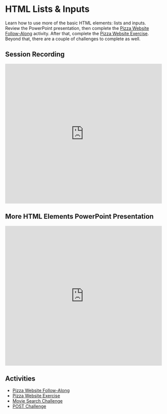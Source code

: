 # HTML Lists & Inputs
Learn how to use more of the basic HTML elements: lists and inputs. Review the PowerPoint presentation, then complete the [Pizza Website Follow-Along](PizzaWebsiteFollowAlong.md) activity. After that, complete the [Pizza Website Exercise](PizzaWebsiteIndividual.md). Beyond that, there are a couple of challenges to complete as well.

## Session Recording
<iframe width="100%" height="450px" src="https://www.youtube.com/embed/Y06RoSkrXrw" frameborder="0" allow="accelerometer; autoplay; clipboard-write; encrypted-media; gyroscope; picture-in-picture" allowfullscreen></iframe>

## More HTML Elements PowerPoint Presentation
<iframe src='https://view.officeapps.live.com/op/embed.aspx?src=https://hylandtechclub.com/web-101/Week03/MoreHtmlElements.pptx' width='100%' height='450px' frameborder='0'></iframe>

## Activities
- [Pizza Website Follow-Along](PizzaWebsiteFollowAlong.md)
- [Pizza Website Exercise](PizzaWebsiteIndividual.md)
- [Movie Search Challenge](MovieSearchChallenge.md)
- [POST Challenge](PostChallenge.md)